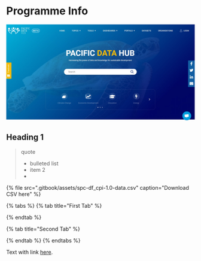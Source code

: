# Programme Info

![](.gitbook/assets/frontpage.jpg)

## Heading 1

> quote
>
> * bulleted list
> * item 2
> *

{% file src=".gitbook/assets/spc-df\_cpi-1.0-data.csv" caption="Download CSV here" %}

{% tabs %}
{% tab title="First Tab" %}

{% endtab %}

{% tab title="Second Tab" %}

{% endtab %}
{% endtabs %}

Text with link [here](http://www.spc.int).

